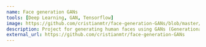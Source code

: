 ```yaml
---
name: Face generation GANs
tools: [Deep Learning, GAN, Tensorflow]
image: https://github.com/cristianmtr/face-generation-GANs/blob/master/000000gans.png?raw=true
description: Project for generating human faces using GANs (Generational Adversarial Networks). Part of Udacity's Deep Learning Nanodegree
external_url: https://github.com/cristianmtr/face-generation-GANs
---
```

